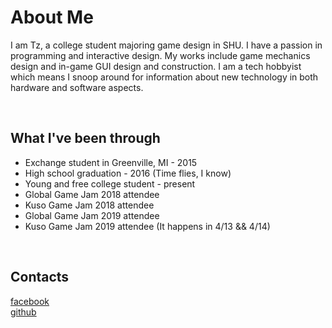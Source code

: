 # About Me

I am Tz, a college student majoring game design in SHU. I have a passion in programming and interactive design. My works include game mechanics design and in-game GUI design and construction. I am a tech hobbyist which means I snoop around for information about new technology in both hardware and software aspects.

<br>

## What I've been through

* Exchange student in Greenville, MI - 2015
* High school graduation - 2016 (Time flies, I know)
* Young and free college student - present
* Global Game Jam 2018 attendee
* Kuso Game Jam 2018 attendee
* Global Game Jam 2019 attendee
* Kuso Game Jam 2019 attendee (It happens in 4/13 && 4/14)

<br>


## Contacts
[facebook](facebook.com/iamtzpeng)<br>
[github](https://github.com/davidpeng86)

